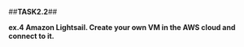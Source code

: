 ##**TASK2.2**##

**ex.4  Amazon Lightsail. Create your own VM in the AWS cloud and connect to it.** 

